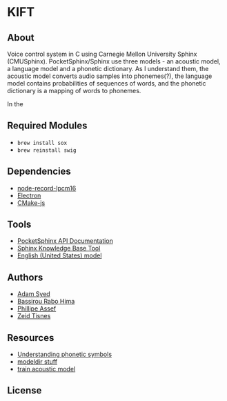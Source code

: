 # KIFT

## About

Voice control system in C using Carnegie Mellon University Sphinx (CMUSphinx). PocketSphinx/Sphinx use three models - an acoustic model, a language model and a phonetic dictionary. As I understand them, the acoustic model converts audio samples into phonemes(?), the language model contains probabilities of sequences of words, and the phonetic dictionary is a mapping of words to phonemes.

In the

## Required Modules

- `brew install sox`
- `brew reinstall swig`

## Dependencies

- [node-record-lpcm16](https://github.com/gillesdemey/node-record-lpcm16)
- [Electron](https://github.com/electron/electron)
- [CMake-js](https://github.com/cmake-js/cmake-js)

## Tools

* [PocketSphinx API Documentation](https://cmusphinx.github.io/doc/pocketsphinx/index.html#intro_sec)
* [Sphinx Knowledge Base Tool](http://www.speech.cs.cmu.edu/tools/lmtool-new.html)
* [English (United States) model](https://sourceforge.net/projects/cmusphinx/files/Acoustic%20and%20Language%20Models/)

## Authors

- [Adam Syed](https://github.com/suedadam)
- [Bassirou Rabo Hima](https://github.com/brabo-hi)
- [Phillipe Assef](https://github.com/philasf)
- [Zeid Tisnes](https://github.com/zedin27)

## Resources
* [Understanding phonetic symbols](http://www.ling.upenn.edu/courses/Fall_2014/ling115/phonetics.html)
* [modeldir stuff](https://cmusphinx.github.io/wiki/tutorialpocketsphinx/)
* [train acoustic model](https://cmusphinx.github.io/wiki/tutorialam/)


## License
